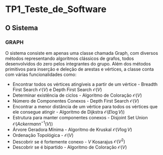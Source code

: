 # TP1_Teste_de_Software

## O Sistema

### GRAPH

O sistema consiste em apenas uma classe chamada Graph, com diversos métodos representando algoritmos clássicos de grafos, todos desenvolvidos do zero pelos integrantes do grupo. Além dos métodos primitivos para inserção e deleção de arestas e vértices, a classe conta com várias funcionalidades como:

- Encontrar todos os vértices atingíveis a partir de um vértice - Breadth First Search $\mathcal{O}(V)$ e Depth First Search $\mathcal{O}(V)$
- Determinar existência de ciclos - Algoritmo de Coloração $\mathcal{O}(V)$
- Número de Componentes Conexos - Depth First Search $\mathcal{O}(V)$
- Encontrar a menor distância de um vértice para todos os vértices que ele consegue atingir - Algoritmo de Dijkstra $\mathcal{O}(E \log V))$
- Estrutura para manter componentes conexos - Disjoint Set Union $\mathcal{O}(Ackermann^{-1}(V))$
- Árvore Geradora Mínima - Algoritmo de Kruskal $\mathcal{O}(V \log V)$
- Ordenação Topológica - $\mathcal{O}(V)$
- Descobrir se é fortemente conexo - $V$ Kosarajus $\mathcal{O}(V^2)$
- Descobrir se é bipartido - Algoritmo de Coloração $\mathcal{O}(V)$

